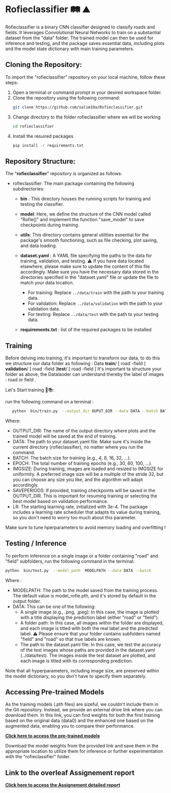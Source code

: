 # Rofieclassifier 🛤 ⛰
Rofieclassifier is a binary CNN classifier designed to classify roads and fields. It leverages Convolutional Neural Networks to train on a substantial dataset from the "data" folder. The trained model can then be used for inference and testing, and the package saves essential data, including plots and the model state dictionary with main training parameters.
## Cloning the Repository:

To import the "rofieclassifier" repository on your local machine, follow these steps:

1. Open a terminal or command prompt in your desired workspace folder.
2. Clone the repository using the following command:
   ```bash
   git clone https://github.com/salim19a/Rofieclassifier.git

3. Change directory to the folder rofieclassifier where we will be working 
   ```bash
   cd rofieclassifier
4. Install the resuired packages 
   ```bash
   pip install -r requirements.txt

    ```
 
## Repository Structure:
The "**rofieclassifier**" repository is organized as follows:

- rofieclassifier: The main package containing the following subdirectories:

   - **bin** : This directory houses the running scripts for training and testing the classifier.

   - **model**: Here, we define the structure of the CNN model called "Rofie()" and implement the function "save_model" to save checkpoints during training.

   - **utils**: This directory contains general utilities essential for the package's smooth functioning, such as file checking, plot saving, and data loading.

   - **dataset.yaml** : A YAML file specifying the paths to the data for training, validation, and testing. 
⚠️ If you have data located elsewhere, please make sure to update the content of this file accordingly. Make sure you have the necessary data stored in the directories specified in the "dataset.yaml" file or update the file to match your data location.
        - For training: Replace `../data/train` with the path to your training data.
       - For validation: Replace `../data/validation` with the path to your validation data.
        - For testing: Replace `../data/test` with the path to your testing data.
    - **requirements.txt** : list of the required packages to be installed


## Training 

Before delving into training, it's important to transform our data, to do this we structure our data folder as following : 
 Data **train**/  [ road -field ] **validation**/  [ road -field ]**test**/ [ road -field ]
It's important ta structure your folder as above, the Datalaoder can understand thereby the label of images : road or field .

Let's Start training 🧠📚:

run the following command on a terminal :
```bash
   python  bin/train.py  --output_dir OUPUT_DIR --data DATA --batch BATCH --epochs EPOCH --save_model --imgsize IMGSIZE --saveperiods SAVEPERIODS --lr LR
 ```
Where:

 * OUTPUT_DIR: The name of the output directory where plots and the trained model will be saved at the end of training.
 * DATA: The path to your dataset.yaml file. Make sure it's inside the current directory (rofieclassifier), no matter where you run the command.
 * BATCH: The batch size for training (e.g., 4, 8, 16, 32, ...).
* EPOCH: The total number of training epochs (e.g., 30, 60, 100, ...).
 * IMGSIZE: During training, images are loaded and resized to IMGSIZE for uniformity. A preferred image size will be a multiple of the stride 32, but you can choose any size you like, and the algorithm will adapt accordingly.
 * SAVEPERIODS: If provided, training checkpoints will be saved in the OUTPUT_DIR. This is important for resuming training or selecting the best model based on validation performance.
* LR: The starting learning rate, initialized with 3e-4. The package includes a learning rate scheduler that adapts its value during training, so you don't need to worry too much about this parameter.

Make sure to tune hperparameters to avoid memory loading and overfitting ! 

## Testing / Inference

To perform inference on a single image or a folder containing "road" and "field" subfolders, run the following command in the terminal:
```bash
python  bin/test.py  --model_path  MODELPATH --data DATA --batch 
```
Where : 
* MODELPATH: The path to the model saved from the training process. The default value is model_rofie.pth, and it's stored by default in the output folder.
* DATA: This can be one of the following:
   * A single image (e.g., .png, .jpeg): In this case, the image is plotted with a title displaying the prediction label (either "road" or "field").
   * A folder path: In this case, all images within the folder are displayed, and each image is titled with both the real label and the predicted label.
⚠️ Please ensure that your folder contains subfolders named "field" and "road" so that true labels are known.
   * The path to the dataset.yaml file: In this case, we test the accuracy of the test images whose paths are provided in the dataset.yaml (../data/test). The images inside the test dataset are plotted, and each image is titled with its corresponding prediction.

Note that all  hyperparameters, including image size, are preserved within the model dictionary, so you don't have to specify them separately.

## Accessing Pre-trained Models

As the training models (.pth files) are sizeful, we couldn't include them in the Git repository. Instead, we provide an external drive link where you can download them. In this link, you can find weights for both the first training based on the original data (data0) and the enhanced one based on the augmented data, enabling you to compare their performance.

**[Click here to access the pre-trained models](https://drive.google.com/drive/folders/1GD9bsnjTas5CN_0yAqXliEkKOur3tyKK?usp=sharing)**

Download the model weights from the provided link and save them in the appropriate location to utilize them for inference or further experimentation with the "rofieclassifier" folder.

## Link to the overleaf Assignement report
**[Click here to access the Assignement detailed report](https://www.overleaf.com/read/ymvhzwnjghvn)**
